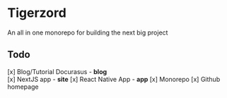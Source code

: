 # Tigerzord

An all in one monorepo for building the next big project

## Todo

[x] Blog/Tutorial Docurasus - **blog**  
[x] NextJS app - **site**
[x] React Native App - **app**
[x] Monorepo
[x] Github homepage 


